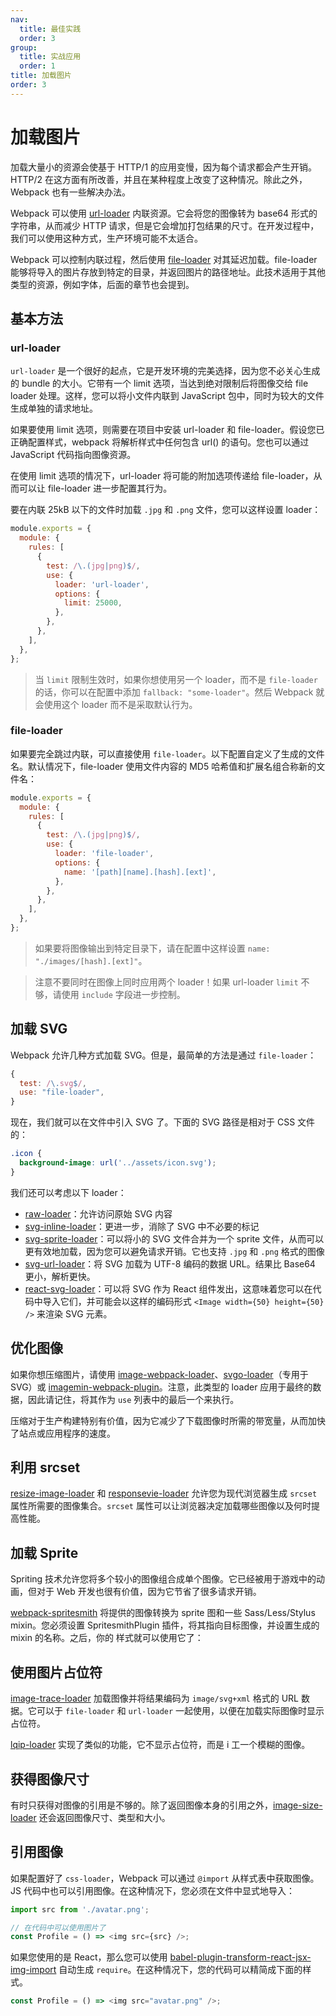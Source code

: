 ```yaml
---
nav:
  title: 最佳实践
  order: 3
group:
  title: 实战应用
  order: 1
title: 加载图片
order: 3
---
```


# 加载图片

加载大量小的资源会使基于 HTTP/1 的应用变慢，因为每个请求都会产生开销。HTTP/2 在这方面有所改善，并且在某种程度上改变了这种情况。除此之外，Webpack 也有一些解决办法。

Webpack 可以使用 [url-loader](https://www.npmjs.com/package/url-loader) 内联资源。它会将您的图像转为 base64 形式的字符串，从而减少 HTTP 请求，但是它会增加打包结果的尺寸。在开发过程中，我们可以使用这种方式，生产环境可能不太适合。

Webpack 可以控制内联过程，然后使用 [file-loader](https://www.npmjs.com/package/file-loader) 对其延迟加载。file-loader 能够将导入的图片存放到特定的目录，并返回图片的路径地址。此技术适用于其他类型的资源，例如字体，后面的章节也会提到。

## 基本方法

### url-loader

`url-loader` 是一个很好的起点，它是开发环境的完美选择，因为您不必关心生成的 bundle 的大小。它带有一个 limit 选项，当达到绝对限制后将图像交给 file loader 处理。这样，您可以将小文件内联到 JavaScript 包中，同时为较大的文件生成单独的请求地址。

如果要使用 limit 选项，则需要在项目中安装 url-loader 和 file-loader。假设您已正确配置样式，webpack 将解析样式中任何包含 url() 的语句。您也可以通过 JavaScript 代码指向图像资源。

在使用 limit 选项的情况下，url-loader 将可能的附加选项传递给 file-loader，从而可以让 file-loader 进一步配置其行为。

要在内联 25kB 以下的文件时加载 `.jpg` 和 `.png` 文件，您可以这样设置 loader：

```js
module.exports = {
  module: {
    rules: [
      {
        test: /\.(jpg|png)$/,
        use: {
          loader: 'url-loader',
          options: {
            limit: 25000,
          },
        },
      },
    ],
  },
};
```

> 当 `limit` 限制生效时，如果你想使用另一个 loader，而不是 `file-loader` 的话，你可以在配置中添加 `fallback: "some-loader"`。然后 Webpack 就会使用这个 loader 而不是采取默认行为。

### file-loader

如果要完全跳过内联，可以直接使用 `file-loader`。以下配置自定义了生成的文件名。默认情况下，file-loader 使用文件内容的 MD5 哈希值和扩展名组合称新的文件名：

```js
module.exports = {
  module: {
    rules: [
      {
        test: /\.(jpg|png)$/,
        use: {
          loader: 'file-loader',
          options: {
            name: '[path][name].[hash].[ext]',
          },
        },
      },
    ],
  },
};
```

> 如果要将图像输出到特定目录下，请在配置中这样设置 `name: "./images/[hash].[ext]"`。

> 注意不要同时在图像上同时应用两个 loader！如果 url-loader `limit` 不够，请使用 `include` 字段进一步控制。

## 加载 SVG

Webpack 允许几种方式加载 SVG。但是，最简单的方法是通过 `file-loader`：

```js
{
  test: /\.svg$/,
  use: "file-loader",
}
```

现在，我们就可以在文件中引入 SVG 了。下面的 SVG 路径是相对于 CSS 文件的：

```css
.icon {
  background-image: url('../assets/icon.svg');
}
```

我们还可以考虑以下 loader：

- [raw-loader]()：允许访问原始 SVG 内容
- [svg-inline-loader]()：更进一步，消除了 SVG 中不必要的标记
- [svg-sprite-loader]()：可以将小的 SVG 文件合并为一个 sprite 文件，从而可以更有效地加载，因为您可以避免请求开销。它也支持 `.jpg` 和 `.png` 格式的图像
- [svg-url-loader]()：将 SVG 加载为 UTF-8 编码的数据 URL。结果比 Base64 更小，解析更快。
- [react-svg-loader]()：可以将 SVG 作为 React 组件发出，这意味着您可以在代码中导入它们，并可能会以这样的编码形式 `<Image width={50} height={50} />` 来渲染 SVG 元素。

## 优化图像

如果你想压缩图片，请使用 [image-webpack-loader](https://www.npmjs.com/package/image-webpack-loader)、[svgo-loader](https://www.npmjs.com/package/svgo-loader)（专用于 SVG）或 [imagemin-webpack-plugin](https://www.npmjs.com/package/imagemin-webpack-plugin)。注意，此类型的 loader 应用于最终的数据，因此请记住，将其作为 `use` 列表中的最后一个来执行。

压缩对于生产构建特别有价值，因为它减少了下载图像时所需的带宽量，从而加快了站点或应用程序的速度。

## 利用 srcset

[resize-image-loader](https://www.npmjs.com/package/resize-image-loader) 和 [responsevie-loader](https://www.npmjs.com/package/responsive-loader) 允许您为现代浏览器生成 `srcset` 属性所需要的图像集合。`srcset` 属性可以让浏览器决定加载哪些图像以及何时提高性能。

## 加载 Sprite

Spriting 技术允许您将多个较小的图像组合成单个图像。它已经被用于游戏中的动画，但对于 Web 开发也很有价值，因为它节省了很多请求开销。

[webpack-spritesmith](https://www.npmjs.com/package/webpack-spritesmith) 将提供的图像转换为 sprite 图和一些 Sass/Less/Stylus mixin。您必须设置 SpritesmithPlugin 插件，将其指向目标图像，并设置生成的 mixin 的名称。之后，你的 样式就可以使用它了：

## 使用图片占位符

[image-trace-loader](https://www.npmjs.com/package/image-trace-loader) 加载图像并将结果编码为 `image/svg+xml` 格式的 URL 数据。它可以于 `file-loader` 和 `url-loader` 一起使用，以便在加载实际图像时显示占位符。

[lqip-loader](https://www.npmjs.com/package/lqip-loader) 实现了类似的功能，它不显示占位符，而是 i 工一个模糊的图像。

## 获得图像尺寸

有时只获得对图像的引用是不够的。除了返回图像本身的引用之外，[image-size-loader](https://www.npmjs.com/package/image-size-loader) 还会返回图像尺寸、类型和大小。

## 引用图像

如果配置好了 `css-loader`，Webpack 可以通过 `@import` 从样式表中获取图像。JS 代码中也可以引用图像。在这种情况下，您必须在文件中显式地导入：

```js
import src from './avatar.png';

// 在代码中可以使用图片了
const Profile = () => <img src={src} />;
```

如果您使用的是 React，那么您可以使用 [babel-plugin-transform-react-jsx-img-import]() 自动生成 `require`。在这种情况下，您的代码可以精简成下面的样式。

```js
const Profile = () => <img src="avatar.png" />;
```
